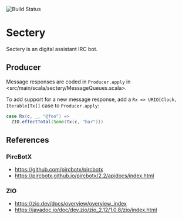 ![Build Status](https://github.com/earldouglas/sectery/workflows/build/badge.svg)

# Sectery

Sectery is an digital assistant IRC bot.

## Producer

Message responses are coded in `Producer.apply` in
<src/main/scala/sectery/MessageQueues.scala>.

To add support for a new message response, add a `Rx => URIO[Clock,
Iterable[Tx]]` case to `Producer.apply`:

```scala
case Rx(c, _, "@foo") =>
  ZIO.effectTotal(Some(Tx(c, "bar")))
```

## References

### PircBotX

* https://github.com/pircbotx/pircbotx
* https://pircbotx.github.io/pircbotx/2.2/apidocs/index.html

### ZIO

* https://zio.dev/docs/overview/overview_index
* https://javadoc.io/doc/dev.zio/zio_2.12/1.0.8/zio/index.html
